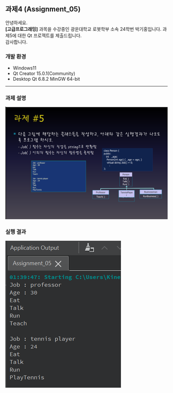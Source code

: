 ## 과제4 (Assignment_05)
안녕하세요. <br>
**[고급프로그래밍]** 과목을 수강중인 광운대학교 로봇학부 소속 24학번 박기홍입니다. 과제5에 대한 Qt 프로젝트를 제출드립니다.<br>
감사합니다.

### 개발 환경
- Windows11
- Qt Creator 15.0.1(Community)
- Desktop Qt 6.8.2 MinGW 64-bit
---

### 과제 설명
![과제 설명](notice_img_1.png)

### 실행 결과
![실행 결과](output_img.png)
